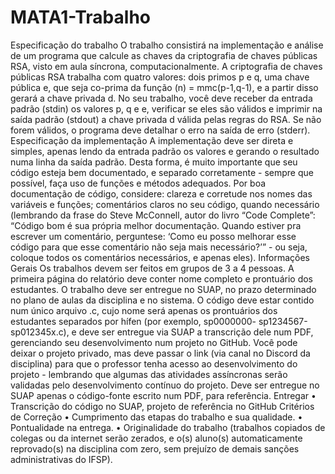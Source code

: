 # MATA1-Trabalho 
Especificação do trabalho
 O trabalho consistirá na implementação e análise de um programa que calcule as chaves
da criptografia de chaves públicas RSA, visto em aula síncrona, computacionalmente.
 A criptografia de chaves públicas RSA trabalha com quatro valores: dois primos p e q, uma
chave pública e, que seja co-prima da função (n) = mmc(p-1,q-1), e a partir disso gerará a
chave privada d. No seu trabalho, você deve receber da entrada padrão (stdin) os valores p, q e
e, verificar se eles são válidos e imprimir na saída padrão (stdout) a chave privada d válida pelas
regras do RSA. Se não forem válidos, o programa deve detalhar o erro na saída de erro (stderr).
Especificação da implementação
 A implementação deve ser direta e simples, apenas lendo da entrada padrão os valores e
gerando o resultado numa linha da saída padrão. Desta forma, é muito importante que seu
código esteja bem documentado, e separado corretamente - sempre que possível, faça uso de
funções e métodos adequados. Por boa documentação de código, considere: clareza e
corretude nos nomes das variáveis e funções; comentários claros no seu código, quando
necessário (lembrando da frase do Steve McConnell, autor do livro “Code Complete”: “Código
bom é sua própria melhor documentação. Quando estiver pra escrever um comentário, perguntese: ‘Como eu posso melhorar esse código para que esse comentário não seja mais necessário?’” -
ou seja, coloque todos os comentários necessários, e apenas eles).
Informações Gerais
Os trabalhos devem ser feitos em grupos de 3 a 4 pessoas. A primeira página do
relatório deve conter nome completo e prontuário dos estudantes.
 O trabalho deve ser entregue no SUAP, no prazo determinado no plano de aulas da
disciplina e no sistema. O código deve estar contido num único arquivo .c, cujo nome será
apenas os prontuários dos estudantes separados por hífen (por exemplo, sp0000000-
sp1234567-sp012345x.c), e deve ser entregue via SUAP a transcrição dele num PDF,
gerenciando seu desenvolvimento num projeto no GitHub.
 Você pode deixar o projeto privado, mas deve passar o link (via canal no Discord da
disciplina) para que o professor tenha acesso ao desenvolvimento do projeto - lembrando que
algumas das atividades assíncronas serão validadas pelo desenvolvimento contínuo do projeto.
Deve ser entregue no SUAP apenas o código-fonte escrito num PDF, para referência.
Entregar
• Transcrição do código no SUAP, projeto de referência no GitHub
Critérios de Correção
• Cumprimento das etapas do trabalho e sua qualidade.
• Pontualidade na entrega.
• Originalidade do trabalho (trabalhos copiados de colegas ou da internet serão zerados, e
o(s) aluno(s) automaticamente reprovado(s) na disciplina com zero, sem prejuízo de
demais sanções administrativas do IFSP).

